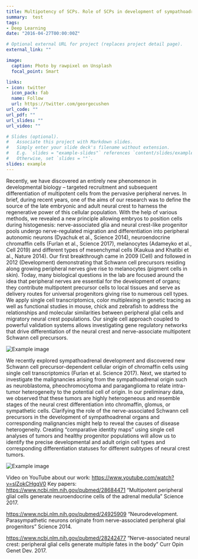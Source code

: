 ```yaml
---
title: Multipotency of SCPs. Role of SCPs in development of sympathoadrenal system
summary:  test 
tags:
- Deep Learning
date: "2016-04-27T00:00:00Z"

# Optional external URL for project (replaces project detail page).
external_link: ""

image:
  caption: Photo by rawpixel on Unsplash
  focal_point: Smart

links:
- icon: twitter
  icon_pack: fab
  name: Follow
  url: https://twitter.com/georgecushen
url_code: ""
url_pdf: ""
url_slides: ""
url_video: ""

# Slides (optional).
#   Associate this project with Markdown slides.
#   Simply enter your slide deck's filename without extension.
#   E.g. `slides = "example-slides"` references `content/slides/example-slides.md`.
#   Otherwise, set `slides = ""`.
slides: example
---
```

Recently, we have discovered an entirely new phenomenon in developmental biology – targeted recruitment and subsequent differentiation of multipotent cells from the pervasive peripheral nerves. In brief, during recent years, one of the aims of our research was to define the source of the late embryonic and adult neural crest to harness the regenerative power of this cellular population. With the help of various methods, we revealed a new principle allowing embryos to position cells during histogenesis: nerve-associated glia and neural crest-like progenitor pools undergo nerve-regulated migration and differentiation into peripheral autonomic neurons (Dyachuk et al., Science 2014), neuroendocrine chromaffin cells (Furlan et al., Science 2017), melanocytes (Adameyko et al., Cell 2019) and different types of mesenchymal cells (Kaukua and Khatibi et al., Nature 2014). Our first breakthrough came in 2009 (Cell) and followed in 2012 (Development) demonstrating that Schwann cell precursors residing along growing peripheral nerves give rise to melanocytes (pigment cells in skin). Today, many biological questions in the lab are focused around the idea that peripheral nerves are essential for the development of organs; they contribute multipotent precursor cells to local tissues and serve as delivery routes for universal progenitors giving rise to numerous cell types. We apply single cell transcriptomics, color multiplexing in genetic tracing as well as functional studies in mouse, chick and zebrafish to address the relationships and molecular similarities between peripheral glial cells and migratory neural crest populations. Our single cell approach coupled to powerful validation systems allows investigating gene regulatory networks that drive differentiation of the neural crest and nerve-associate multipotent Schwann cell precursors.


![Example image](/img/SCP1.jpg)

We recently explored sympathoadrenal development and discovered new Schwann cell precursor-dependent cellular origin of chromaffin cells using single cell transcriptomics (Furlan et al. Science 2017). Next, we started to investigate the malignancies arising from the sympathoadrenal origin such as neuroblastoma, pheochromocytoma and paraganglioma to relate intra-tumor heterogeneity to the potential cell of origin. In our preliminary data, we observed that these tumors are highly heterogeneous and resemble stages of the neural crest differentiation into chromaffin, glomus, or sympathetic cells.  Clarifying the role of the nerve-associated Schwann cell precursors in the development of sympathoadrenal organs and corresponding malignancies might help to reveal the causes of disease heterogeneity. Creating “comparative identity maps” using single cell analyses of tumors and healthy progenitor populations will allow us to identify the precise developmental and adult origin cell types and corresponding differentiation statuses for different subtypes of neural crest tumors.

![Example image](/img/SCP2.jpg)

Video on YouTube about our work:
https://www.youtube.com/watch?v=slZokCHgqV0
Key papers:
https://www.ncbi.nlm.nih.gov/pubmed/28684471
“Multipotent peripheral glial cells generate neuroendocrine cells of the adrenal medulla” Science 2017.

https://www.ncbi.nlm.nih.gov/pubmed/24925909
“Neurodevelopment. Parasympathetic neurons originate from nerve-associated peripheral glial progenitors” Science 2014.

https://www.ncbi.nlm.nih.gov/pubmed/28242477
 “Nerve-associated neural crest: peripheral glial cells generate multiple fates in the body” Curr Opin Genet Dev. 2017.

